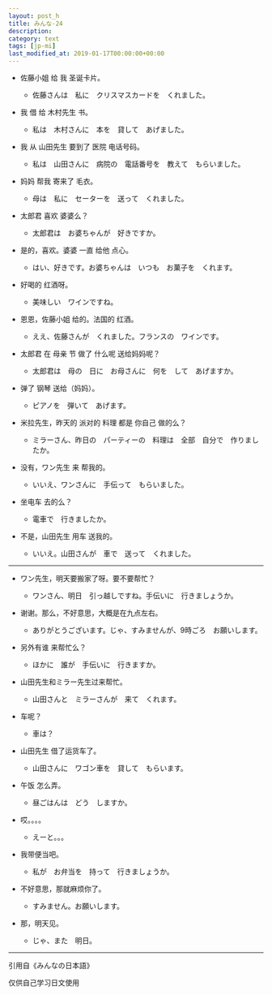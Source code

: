 ```yaml
---
layout: post_h
title: みんな-24
description:
category: text
tags: [jp-mi]
last_modified_at: 2019-01-17T00:00:00+00:00
---
```


- 佐藤小姐 给 我 圣诞卡片。

    - 佐藤さんは　私に　クリスマスカードを　くれました。


- 我 借 给 木村先生 书。

    - 私は　木村さんに　本を　貸して　あげました。


- 我 从 山田先生 要到了 医院 电话号码。

    - 私は　山田さんに　病院の　電話番号を　教えて　もらいました。


- 妈妈 帮我 寄来了 毛衣。

    - 母は　私に　セーターを　送って　くれました。


- 太郎君 喜欢 婆婆么？

    - 太郎君は　お婆ちゃんが　好きですか。

- 是的，喜欢。婆婆 一直 给他 点心。

    - はい、好きです。お婆ちゃんは　いつも　お菓子を　くれます。


- 好喝的 红酒呀。

    - 美味しい　ワインですね。

- 恩恩，佐藤小姐 给的。法国的 红酒。

    - ええ、佐藤さんが　くれました。フランスの　ワインです。


- 太郎君 在 母亲 节 做了 什么呢 送给妈妈呢？

    - 太郎君は　母の　日に　お母さんに　何を　して　あげますか。

- 弹了 钢琴 送给（妈妈）。

    - ピアノを　弾いて　あげます。


- 米拉先生，昨天的 派对的 料理 都是 你自己 做的么？

    - ミラーさん、昨日の　パーティーの　料理は　全部　自分で　作りましたか。

- 没有，ワン先生 来 帮我的。

    - いいえ、ワンさんに　手伝って　もらいました。


- 坐电车 去的么？

    - 電車で　行きましたか。

- 不是，山田先生 用车 送我的。

    - いいえ。山田さんが　車で　送って　くれました。



<hr>

- ワン先生，明天要搬家了呀。要不要帮忙？

    - ワンさん、明日　引っ越しですね。手伝いに　行きましょうか。

- 谢谢。那么，不好意思，大概是在九点左右。

    - ありがとうございます。じゃ、すみませんが、9時ごろ　お願いします。

- 另外有谁 来帮忙么？

    - ほかに　誰が　手伝いに　行きますか。

- 山田先生和ミラー先生过来帮忙。

    - 山田さんと　ミラーさんが　来て　くれます。

- 车呢？

    - 車は？

- 山田先生 借了运货车了。

    - 山田さんに　ワゴン車を　貸して　もらいます。

- 午饭 怎么弄。

    - 昼ごはんは　どう　しますか。

- 哎。。。。

    - えーと。。。

- 我带便当吧。

    - 私が　お弁当を　持って　行きましょうか。

- 不好意思，那就麻烦你了。

    - すみません。お願いします。

- 那，明天见。

    - じゃ、また　明日。


<hr>

引用自《みんなの日本語》

仅供自己学习日文使用
